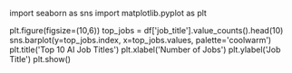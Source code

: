 import seaborn as sns
import matplotlib.pyplot as plt

plt.figure(figsize=(10,6))
top_jobs = df['job_title'].value_counts().head(10)
sns.barplot(y=top_jobs.index, x=top_jobs.values, palette='coolwarm')
plt.title('Top 10 AI Job Titles')
plt.xlabel('Number of Jobs')
plt.ylabel('Job Title')
plt.show()

